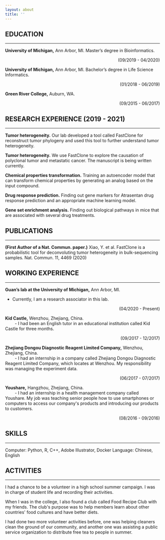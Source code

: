 ```yaml
---
layout: about
title: ''
---
```


## **EDUCATION** 
---
**University of Michigan,** Ann Arbor, MI. Master’s degree in Bioinformatics.                                               
<p style='text-align: right;'> (09/2019 - 04/2020) </p>

**University of Michigan,** Ann Arbor, MI. Bachelor’s degree in Life Science Informatics.                                                                                       
<p style='text-align: right;'> (01/2018 - 06/2019) </p>

**Green River College,** Auburn, WA.                       
<p style='text-align: right;'> (09/2015 - 06/2017) </p>


## **RESEARCH EXPERIENCE (2019 - 2021)**
---
**Tumor heterogeneity.** Our lab developed a tool called FastClone for reconstruct tumor phylogeny and used this tool to further understand tumor heterogeneity.

**Tumor heterogeneity.** We use FastClone to explore the causation of polyclonal tumor and metastatic cancer. The manuscript is being written currently. 

**Chemical properties transformation.** Training an autoencoder model that can transform chemical properties by generating an analog based on the input compound.

**Drug response prediction.** Finding out gene markers for Atrasentan drug response prediction and an appropriate machine learning model.

**Gene set enrichment analysis.** Finding out biological pathways in mice that are associated with several drug treatments.


## **PUBLICATIONS**
---
**(First Author of a Nat. Commun. paper.)** Xiao, Y. et al. FastClone is a probabilistic tool for deconvoluting tumor heterogeneity in bulk-sequencing samples. Nat. Commun. 11, 4469 (2020)


## **WORKING EXPERIENCE**
---
**Guan’s lab at the University of Michigan,** Ann Arbor, MI. <br />
- Currently, I am a research associator in this lab.                       
<p style='text-align: right;'> (04/2020 - Present) </p>

**Kid Castle,** Wenzhou, Zhejiang, China. <br />
&nbsp;&nbsp;&nbsp;&nbsp;&nbsp;&nbsp;&nbsp; - I had been an English tutor in an educational institution called Kid Castle for three months.                       
<p style='text-align: right;'> (09/2017 - 12/2017) </p>

**Zhejiang Dongou Diagnostic Reagent Limited Company,** Wenzhou, Zhejiang, China. <br />
&nbsp;&nbsp;&nbsp;&nbsp;&nbsp;&nbsp;&nbsp; - I had an internship in a company called Zhejiang Dongou Diagnostic Reagent Limited Company, which locates at Wenzhou. My responsibility was managing the experiment data.                       
<p style='text-align: right;'> (06/2017 - 07/2017) </p>

**Youshare,** Hangzhou, Zhejiang, China. <br />
&nbsp;&nbsp;&nbsp;&nbsp;&nbsp;&nbsp;&nbsp; - I had an internship in a health management company called Youshare. My job was teaching senior people how to use smartphones or computers to access our company's products and introducing our products to customers.                       
<p style='text-align: right;'> (08/2016 - 09/2016) </p>


## **SKILLS** 
---
Computer: Python, R, C++, Adobe Illustrator, Docker
Language: Chinese, English


## **ACTIVITIES**
---
I had a chance to be a volunteer in a high school summer campaign. I was in charge of student life and recording their activities.

When I was in the college, I also found a club called Food Recipe Club with my friends. The club's purpose was to help members learn about other countries' food cultures and have better diets.

I had done two more volunteer activities before, one was helping cleaners clean the ground of our community, and another one was assisting a public service organization to distribute free tea to people in summer.





